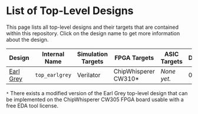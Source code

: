 # List of Top-Level Designs

This page lists all top-level designs and their targets that are contained within this repository.
Click on the design name to get more information about the design.

| Design | Internal Name | Simulation Targets | FPGA Targets | ASIC Targets | Description |
|--------|---------------|--------------------|--------------|--------------|-------------|
| [Earl Grey](../../hw/top_earlgrey/doc/specification.md) | `top_earlgrey` | Verilator | ChipWhisperer CW310\* | *None yet.* | 0.1 release |

`*` There exists a modified version of the Earl Grey top-level design that can be implemented on the ChipWhisperer CW305 FPGA board usable with a free EDA tool license.
